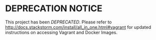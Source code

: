 # DEPRECATION NOTICE

This project has been *DEPRECATED*. Please refer to http://docs.stackstorm.com/install/all_in_one.html#vagrant for updated instructions on accessing Vagrant and Docker Images.

